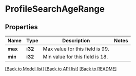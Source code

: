 # ProfileSearchAgeRange

## Properties

Name | Type | Description | Notes
------------ | ------------- | ------------- | -------------
**max** | **i32** | Max value for this field is 99. | 
**min** | **i32** | Min value for this field is 18. | 

[[Back to Model list]](../README.md#documentation-for-models) [[Back to API list]](../README.md#documentation-for-api-endpoints) [[Back to README]](../README.md)


